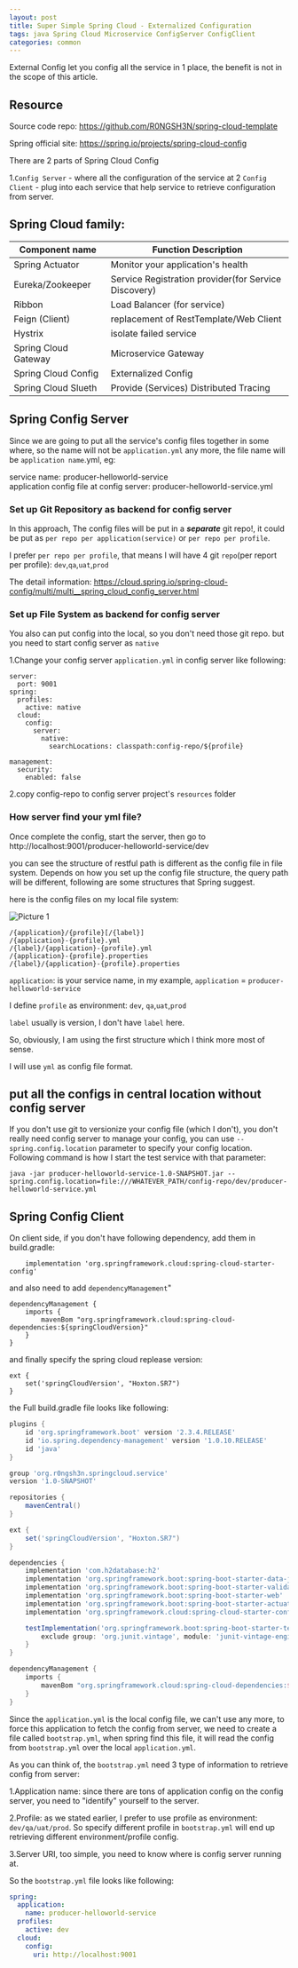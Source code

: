 ```yaml
---
layout: post
title: Super Simple Spring Cloud - Externalized Configuration
tags: java Spring Cloud Microservice ConfigServer ConfigClient 
categories: common
---
```


External Config let you config all the service in 1 place, the benefit is not in the scope of this article.

## Resource

Source code repo: https://github.com/R0NGSH3N/spring-cloud-template

Spring official site: https://spring.io/projects/spring-cloud-config


There are 2 parts of Spring Cloud Config

1.`Config Server` - where all the configuration of the service at
2 `Config Client` - plug into each service that help service to retrieve configuration from server.

## Spring Cloud family: 

| Component name | Function Description             |
|----------------|----------------------------------|
| Spring Actuator| Monitor your application's health|
| Eureka/Zookeeper | Service Registration provider(for Service Discovery)  |
| Ribbon         | Load Balancer (for service)|
| Feign (Client) | replacement of RestTemplate/Web Client|
| Hystrix|isolate failed service |
| Spring Cloud Gateway | Microservice Gateway|
| Spring Cloud Config | Externalized Config|
| Spring Cloud Slueth | Provide (Services) Distributed Tracing|



## Spring Config Server

Since we are going to put all the service's config files together in some where, so the name will not be `application.yml` any more, the file name will be `application name`.yml, eg: 

service name: producer-helloworld-service \
application config file at config server: producer-helloworld-service.yml




### Set up Git Repository as backend for config server
In this approach, The config files will be put in a **_separate_** git repo!, it could be put as `per repo per application(service)` or `per repo per profile`.

I prefer `per repo per profile`, that means I will have 4 git `repo`(per report per profile): `dev`,`qa`,`uat`,`prod`

The detail information: https://cloud.spring.io/spring-cloud-config/multi/multi__spring_cloud_config_server.html


### Set up File System as backend for config server
You also can put config into the local, so you don't need those git repo. but you need to start config server as `native`

1.Change your config server `application.yml` in config server like following:

~~~
server:
  port: 9001
spring:
  profiles:
    active: native
  cloud:
    config:
      server:
        native:
          searchLocations: classpath:config-repo/${profile}

management:
  security:
    enabled: false
~~~

2.copy config-repo to config server project's `resources` folder

### How server find your yml file?

Once complete the config, start the server, then go to http://localhost:9001/producer-helloworld-service/dev

you can see the structure of restful path is different as the config file in file system. Depends on how you set up the config file structure, the query path will be different, following are some structures that Spring suggest.


here is the config files on my local file system:

![Picture 1](https://r0ngsh3n.github.io/static/img/0902/pic1.PNG)

```
/{application}/{profile}[/{label}] 
/{application}-{profile}.yml
/{label}/{application}-{profile}.yml
/{application}-{profile}.properties
/{label}/{application}-{profile}.properties
```


`application`: is your service name, in my example, `application` = `producer-helloworld-service`

I define `profile` as environment: `dev`, `qa`,`uat`,`prod`

`label` usually is version, I don't have `label` here.

So, obviously, I am using the first structure which I think more most of sense. 

I will use `yml` as config file format.

## put all the configs in central location without config server

If you don't use git to versionize your config file (which I don't), you don't really need config server to manage your config, you can use `--spring.config.location` parameter to specify your config location. Following command is how I start the test service with that parameter:

~~~
java -jar producer-helloworld-service-1.0-SNAPSHOT.jar --spring.config.location=file:///WHATEVER_PATH/config-repo/dev/producer-helloworld-service.yml
~~~

## Spring Config Client

On client side, if you don't have following dependency, add them in build.gradle:

```
    implementation 'org.springframework.cloud:spring-cloud-starter-config'
```
and also need to add `dependencyManagement`"

```
dependencyManagement {
    imports {
        mavenBom "org.springframework.cloud:spring-cloud-dependencies:${springCloudVersion}"
    }
}
```
and finally specify the spring cloud replease version:
```
ext {
    set('springCloudVersion', "Hoxton.SR7")
}
```

the Full build.gradle file looks like following:

```gradle
plugins {
    id 'org.springframework.boot' version '2.3.4.RELEASE'
    id 'io.spring.dependency-management' version '1.0.10.RELEASE'
    id 'java'
}

group 'org.r0ngsh3n.springcloud.service'
version '1.0-SNAPSHOT'

repositories {
    mavenCentral()
}

ext {
    set('springCloudVersion', "Hoxton.SR7")
}

dependencies {
    implementation 'com.h2database:h2'
    implementation 'org.springframework.boot:spring-boot-starter-data-jpa'
    implementation 'org.springframework.boot:spring-boot-starter-validation'
    implementation 'org.springframework.boot:spring-boot-starter-web'
    implementation 'org.springframework.boot:spring-boot-starter-actuator'
    implementation 'org.springframework.cloud:spring-cloud-starter-config'

    testImplementation('org.springframework.boot:spring-boot-starter-test') {
        exclude group: 'org.junit.vintage', module: 'junit-vintage-engine'
    }
}

dependencyManagement {
    imports {
        mavenBom "org.springframework.cloud:spring-cloud-dependencies:${springCloudVersion}"
    }
}
```

Since the `application.yml` is the local config file, we can't use any more, to force this application to fetch the config from server, we need to create a file called `bootstrap.yml`, when spring find this file, it will read the config from `bootstrap.yml` over the local `application.yml`.

As you can think of, the `bootstrap.yml` need 3 type of information to retrieve config from server:

1.Application name: since there are tons of application config on the config server, you need to "identify" yourself to the server.

2.Profile: as we stated earlier, I prefer to use profile as environment: `dev/qa/uat/prod`. So specify different profile in `bootstrap.yml` will end up retrieving different environment/profile config.

3.Server URI, too simple, you need to know where is config server running at. 

So the `bootstrap.yml` file looks like following:

~~~yaml
spring:
  application:
    name: producer-helloworld-service
  profiles:
    active: dev
  cloud:
    config:
      uri: http://localhost:9001
~~~
